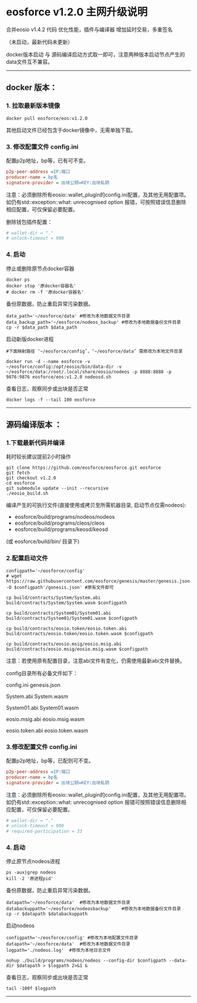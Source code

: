 # eosforce v1.2.0 主网升级说明

合并eosio v1.4.2 代码
优化性能，插件与编译器
增加延时交易，多重签名

（未启动，最新代码未更新）

docker版本启动 与 源码编译启动方式取一即可，注意两种版本启动节点产生的data文件互不兼容。

-----
## docker 版本：

### 1. 拉取最新版本镜像

```shell
docker pull eosforce/eos:v1.2.0
```

其他启动文件已经包含于docker镜像中，无需单独下载。

### 3. 修改配置文件 config.ini

配置p2p地址，bp等，已有可不变。

```ini
p2p-peer-address =IP:端口
producer-name = bp名
signature-provider = 出块公钥=KEY:出块私钥
```

注意：必须删除所有eosio::wallet_plugin的config.ini配置，及其他无用配置项。如仍有std::exception::what: unrecognised option 报错，可按照错误信息删除相应配置，可仅保留必要配置。

删除钱包插件配置：
```ini
# wallet-dir = "."
# unlock-timeout = 900
```

### 4. 启动

停止或删除原节点docker容器

```shell
docker ps
docker stop '原docker容器名'
# docker rm -f '原docker容器名' 
```

备份原数据，防止重启异常污染数据。

```shell
data_path='~/eosforce/data'	#修改为本地数据文件目录
data_backup_path='~/eosforce/nodeos_backup'	#修改为本地数据备份文件目录
cp -r $data_path $data_path
```

启动新版docker进程

```shell
#下面映射路径 ‘~/eosforce/config’，‘~/eosforce/data’ 需修改为本地文件目录

docker run -d --name eosforce -v ~/eosforce/config:/opt/eosio/bin/data-dir -v ~/eosforce/data:/root/.local/share/eosio/nodeos -p 8888:8888 -p 9876:9876 eosforce/eos:v1.2.0 nodeosd.sh
```

查看日志，观察同步或出块是否正常
```shell
docker logs -f --tail 100 eosforce
```

----
## 源码编译版本 ：

### 1.下载最新代码并编译

耗时较长建议提前2小时操作

```shell
git clone https://github.com/eosforce/eosforce.git eosforce
git fetch
git checkout v1.2.0
cd eosforce 
git submodule update --init --recursive
./eosio_build.sh
```

编译产生的可执行文件(直接使用或拷贝至所需机器目录, 启动节点仅需nodeos):

- eosforce/build/programs/nodeos/nodeos
- eosforce/build/programs/cleos/cleos
- eosforce/build/programs/keosd/keosd

 (或 eosforce/build/bin/ 目录下)

### 2.配置启动文件

```shell
configpath='~/eosforce/config'
# wget https://raw.githubusercontent.com/eosforce/genesis/master/genesis.json -O $configpath'/genesis.json' #原有文件即可

cp build/contracts/System/System.abi build/contracts/System/System.wasm $configpath

cp build/contracts/System01/System01.abi build/contracts/System01/System01.wasm $configpath

cp build/contracts/eosio.token/eosio.token.abi build/contracts/eosio.token/eosio.token.wasm $configpath

cp build/contracts/eosio.msig/eosio.msig.abi build/contracts/eosio.msig/eosio.msig.wasm $configpath

```
注意：若使用原有配置目录，注意abi文件有变化，仍需使用最新abi文件替换。

config目录所有必备文件如下：

config.ini  genesis.json

System.abi  System.wasm  

System01.abi  System01.wasm  

eosio.msig.abi  eosio.msig.wasm  

eosio.token.abi  eosio.token.wasm  


### 3.修改配置文件 config.ini

配置p2p地址，bp等，已配则可不变。

```ini
p2p-peer-address =IP:端口
producer-name = bp名
signature-provider = 出块公钥=KEY:出块私钥
```

注意：必须删除所有eosio::wallet_plugin的config.ini配置，及其他无用配置项。如仍有std::exception::what: unrecognised option 报错可按照错误信息删除相应配置，可仅保留必要配置。

```ini
# wallet-dir = "."
# unlock-timeout = 900
# required-participation = 33
```

### 4. 启动

停止原节点nodeos进程

```shell
ps -aux|grep nodeos
kill -2 '原进程pid'
```

备份原数据，防止重启异常污染数据。

```shell
datapath='~/eosforce/data'	#修改为本地数据文件目录
databackuppath='~/eosforce/nodeosbackup'	#修改为本地数据备份文件目录
cp -r $datapath $databackuppath
```

启动nodeos

```shell
configpath='~/eosforce/config' #修改为本地配置文件目录
datapath='~/eosforce/data'	#修改为本地数据文件目录
logpath='./nodeos.log'	#修改为本地日志文件

nohup ./build/programs/nodeos/nodeos --config-dir $configpath --data-dir $datapath > $logpath 2>&1 &
```

查看日志，观察同步或出块是否正常

```shell
tail -100f $logpath
```

------

